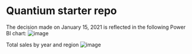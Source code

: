 # Quantium starter repo
The decision made on January 15, 2021 is reflected in the following Power BI chart: 
![image](https://github.com/p341ky/quantium-starter-repo/assets/137674114/a9ec72d5-2d46-4017-bcbc-c3157cf755ba)

Total sales by year and region
![image](https://github.com/p341ky/quantium-starter-repo/assets/137674114/2e51e840-e968-4618-a716-eef2799afea4)
